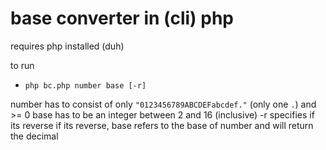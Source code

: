 # base converter in (cli) php

requires php installed (duh)

to run

- `php bc.php number base [-r]`

number has to consist of only `"0123456789ABCDEFabcdef."` (only one `.`) and >= 0
base has to be an integer between 2 and 16 (inclusive)
-r specifies if its reverse
if its reverse, base refers to the base of number and will return the decimal